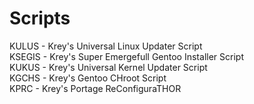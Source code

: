 # Scripts

KULUS - Krey's Universal Linux Updater Script<br />
KSEGIS - Krey's Super Emergefull Gentoo Installer Script<br />
KUKUS - Krey's Universal Kernel Updater Script<br />
KGCHS - Krey's Gentoo CHroot Script<br />
KPRC - Krey's Portage ReConfiguraTHOR<br />

